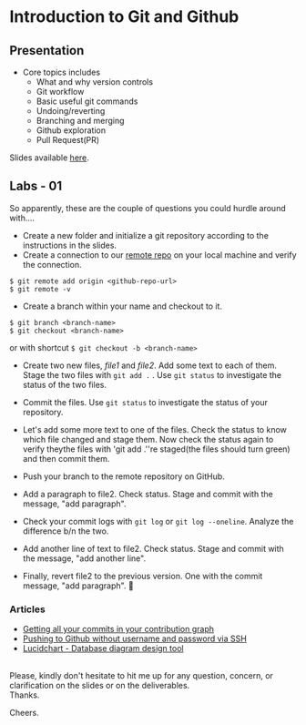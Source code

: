 # Introduction to Git and Github
## Presentation
* Core topics includes
    * What and why version controls
    * Git workflow
    * Basic useful git commands
    * Undoing/reverting
    * Branching and merging
    * Github exploration
    * Pull Request(PR)
    
Slides available [here](https://docs.google.com/presentation/d/13b_j3seC4H-sf7K7gbHMpaCzajgHeIZ8_g6VzDUmn18/edit?usp=sharing).

## Labs - 01
So apparently, these are the couple of questions you could hurdle around with....

* Create a new folder and initialize a git repository according to the instructions in the slides.
* Create a connection to our [remote repo](https://github.com/ralphmensah/learnweb) on your local machine and verify the connection.
```$xslt
$ git remote add origin <github-repo-url>
$ git remote -v
```
* Create a branch within your name and checkout to it.
```
$ git branch <branch-name>
$ git checkout <branch-name>
```
or with shortcut
``$ git checkout -b <branch-name>
``
* Create two new files, *file1* and *file2*. Add some text to each of them. Stage the two files with ``git add .`` . Use ```git status``` to investigate the status of the two files.

* Commit the files. Use ```git status``` to investigate the status of your repository.

* Let's add some more text to one of the files. Check the status to know which file changed and stage them.  Now check the status again to verify theythe files with 'git add .''re staged(the files should turn green)  and then commit them.

* Push your branch to the remote repository on GitHub.

*  Add a paragraph to file2. Check status. Stage and commit with the message, "add paragraph".

* Check your commit logs with ``git log`` or ``git log --oneline``. Analyze the difference b/n the two.

* Add another line of text to file2. Check status. Stage and commit with the message, "add another line".

* Finally, revert file2 to the previous version. One with the commit message, "add paragraph". 🙂

### Articles
- [Getting all your commits in your contribution graph](https://github.community/t/getting-all-your-commits-in-your-contributions-graph/10186)
- [Pushing to Github without username and password via SSH](https://help.github.com/en/github/authenticating-to-github/connecting-to-github-with-ssh)
- [Lucidchart - Database diagram design tool](https://www.lucidchart.com/pages/) 
<br>
Please, kindly don't hesitate to hit me up for any question, concern, or clarification on the slides or on the deliverables. 

<br>
Thanks. 

Cheers.